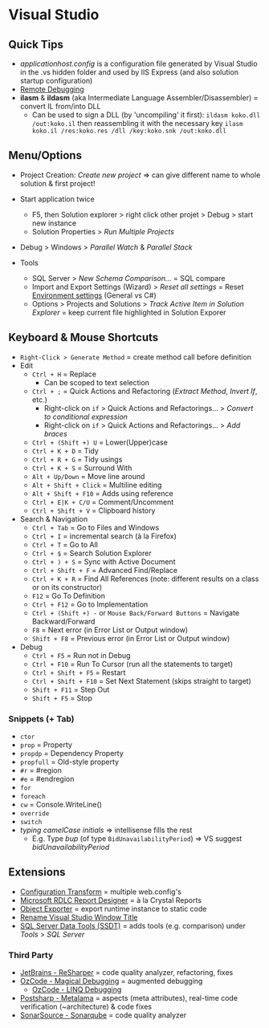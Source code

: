 # Visual Studio

## Quick Tips

* _applicationhost.config_ is a configuration file generated by Visual Studio in the .vs hidden folder and used by IIS Express (and also solution startup configuration)
* [Remote Debugging](https://learn.microsoft.com/en-us/visualstudio/debugger/remote-debugging)
* **ilasm** & **ildasm** (aka Intermediate Language Assembler/Disassembler) = convert IL from/into DLL
  * Can be used to sign a DLL (by 'uncompiling' it first): `ildasm koko.dll /out:koko.il` then reassembling it with the necessary key `ilasm koko.il /res:koko.res /dll /key:koko.snk /out:koko.dll`

## Menu/Options

* Project Creation: _Create new project_ => can give different name to whole solution & first project!
* Start application twice
  * F5, then Solution explorer > right click other projet > Debug > start new instance
  * Solution Properties > _Run Multiple Projects_

* Debug > Windows > _Parallel Watch_ & _Parallel Stack_
* Tools
  * SQL Server > _New Schema Comparison…_ = SQL compare
  * Import and Export Settings (Wizard) > _Reset all settings_ = Reset [Environment settings](https://learn.microsoft.com/en-us/visualstudio/ide/environment-settings) (General vs C#)
  * Options > Projects and Solutions > _Track Active Item in Solution Explorer_ = keep current file highlighted in Solution Exporer

## Keyboard & Mouse Shortcuts

* `Right-Click > Generate Method` = create method call before definition
* Edit
  * `Ctrl + H` = Replace
    * Can be scoped to text selection
  * `Ctrl + ;` = Quick Actions and Refactoring (_Extract Method_, _Invert If_, etc.)
    * Right-click on `if` > Quick Actions and Refactorings… > _Convert to conditional expression_
    * Right-click on `if` > Quick Actions and Refactorings… > _Add braces_
  * `Ctrl + (Shift +) U` = Lower(Upper)case
  * `Ctrl + K + D` = Tidy
  * `Ctrl + R + G` = Tidy usings
  * `Ctrl + K + S` = Surround With
  * `Alt + Up/Down` = Move line around
  * `Alt + Shift + Click` = Multiline editing
  * `Alt + Shift + F10` = Adds using reference
  * `Ctrl + E|K + C/U` = Comment/Uncomment
  * `Ctrl + Shift + V` = Clipboard history
* Search & Navigation
  * `Ctrl + Tab` = Go to Files and Windows
  * `Ctrl + I` = incremental search (à la Firefox)
  * `Ctrl + T` = Go to All
  * `Ctrl + $` = Search Solution Explorer
  * `Ctrl + ) + S` = Sync with Active Document
  * `Ctrl + Shift + F` = Advanced Find/Replace
  * `Ctrl + K + R` = Find All References (note: different results on a class or on its constructor)
  * `F12` = Go To Definition
  * `Ctrl + F12` = Go to Implementation
  * `Ctrl + (Shift +) -` or `Mouse Back/Forward Buttons` = Navigate Backward/Forward
  * `F8` = Next error (in Error List or Output window)
  * `Shift + F8` = Previous error (in Error List or Output window)
* Debug
  * `Ctrl + F5` = Run not in Debug
  * `Ctrl + F10` = Run To Cursor (run all the statements to target)
  * `Ctrl + Shift + F5` = Restart
  * `Ctrl + Shift + F10` = Set Next Statement (skips straight to target)
  * `Shift + F11` = Step Out
  * `Shift + F5` = Stop

### Snippets (+ Tab)

* `ctor`
* `prop` = Property
* `propdp` = Dependency Property
* `propfull` = Old-style property
* `#r` = #region
* `#e` = #endregion
* `for`
* `foreach`
* `cw` = Console.WriteLine()
* `override`
* `switch`
* _typing camelCase initials_ => intellisense fills the rest
  * E.g. Type _bup_ (of type `BidUnavailabilityPeriod`) => VS suggest _bidUnavailabilityPeriod_

## Extensions

* [Configuration Transform](https://marketplace.visualstudio.com/items?itemName=GolanAvraham.ConfigurationTransform) = multiple web.config's
* [Microsoft RDLC Report Designer](https://marketplace.visualstudio.com/items?itemName=ProBITools.MicrosoftRdlcReportDesignerforVisualStudio-18001) = à la Crystal Reports
* [Object Exporter](https://marketplace.visualstudio.com/items?itemName=OmarElabd.ObjectExporter) = export runtime instance to static code
* [Rename Visual Studio Window Title](https://marketplace.visualstudio.com/items?itemName=mayerwin.RenameVisualStudioWindowTitle)
* [SQL Server Data Tools (SSDT)](https://visualstudio.microsoft.com/vs/features/ssdt) = adds tools (e.g. comparison) under _Tools_ > _SQL Server_

### Third Party

* [JetBrains - ReSharper](https://www.jetbrains.com/resharper) = code quality analyzer, refactoring, fixes
* [OzCode - Magical Debugging](https://marketplace.visualstudio.com/items?itemName=CodeValueLtd.OzCode) = augmented debugging
  * [OzCode - LINQ Debugging](https://blog.somewhatabstract.com/2016/06/13/i-am-an-ozcode-magician-and-i-have-a-new-linq-trick)
* [Postsharp - Metalama](https://www.postsharp.net/metalama) = aspects (meta attributes), real-time code verification (~architecture) & code fixes
* [SonarSource - Sonarqube](https://www.sonarsource.com/products/sonarqube) = code quality analyzer
